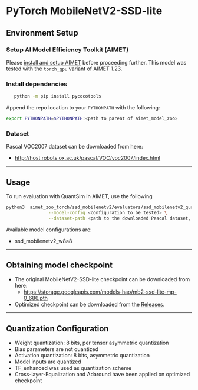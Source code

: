 # PyTorch MobileNetV2-SSD-lite

## Environment Setup

### Setup AI Model Efficiency Toolkit (AIMET)
Please [install and setup AIMET](https://github.com/quic/aimet/blob/release-aimet-1.23/packaging/install.md) before proceeding further.
This model was tested with the `torch_gpu` variant of AIMET 1.23.

### Install dependencies 
```bash 
   python -m pip install pycocotools
```
Append the repo location to your `PYTHONPATH` with the following:  
  ```bash
  export PYTHONPATH=$PYTHONPATH:<path to parent of aimet_model_zoo>
  ```

### Dataset
Pascal VOC2007 dataset can be downloaded from here:
- http://host.robots.ox.ac.uk/pascal/VOC/voc2007/index.html

---

## Usage
To run evaluation with QuantSim in AIMET, use the following
```bash
python3  aimet_zoo_torch/ssd_mobilenetv2/evaluators/ssd_mobilenetv2_quanteval.py \
                --model-config <configuration to be tested> \
                --dataset-path <path to the downloaded Pascal dataset, should end in VOCdevkit/VOC2007> 
```

Available model configurations are:
- ssd_mobilenetv2_w8a8

---

## Obtaining model checkpoint
- The original MobileNetV2-SSD-lite checkpoint can be downloaded from here:
  - https://storage.googleapis.com/models-hao/mb2-ssd-lite-mp-0_686.pth
- Optimized checkpoint can be downloaded from the [Releases](/../../releases).


---

## Quantization Configuration
- Weight quantization: 8 bits, per tensor asymmetric quantization
- Bias parameters are not quantized
- Activation quantization: 8 bits, asymmetric quantization
- Model inputs are quantized
- TF_enhanced was used as quantization scheme
- Cross-layer-Equalization and Adaround have been applied on optimized checkpoint
